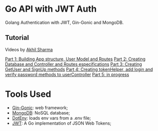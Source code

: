 # Go API with JWT Auth

 Golang Authentication with JWT, Gin-Gonic and MongoDB.

## Tutorial

Videos by [Akhil Sharma](https://www.youtube.com/@AkhilSharmaTech)

[Part 1: Building App structure, User Model and Routes](https://www.youtube.com/watch?v=X5BmktFrAlo)
[Part 2: Creating Database and Controller and Routes especifications](https://www.youtube.com/watch?v=LCWrfrsZARo)
[Part 3: Creating GetUser and SignUp methods](https://www.youtube.com/watch?v=8nUKNJqgYLo)
[Part 4: Creating tokenHelper, add login and verify password methods to userController](https://www.youtube.com/watch?v=uaydySiRU9M)
[Part 5: in progress](https://www.youtube.com/watch?v=kCCdf0Ytcts)

# Tools Used

- [Gin-Gonic](https://github.com/gin-gonic/gin): web framework;
- [MongoDB](https://github.com/mongodb/mongo-go-driver): NoSQL database;
- [DotEnv](https://github.com/joho/godotenv): loads env vars from a .env file;
- [JWT](https://github.com/golang-jwt/jwt): A Go implementation of JSON Web Tokens;